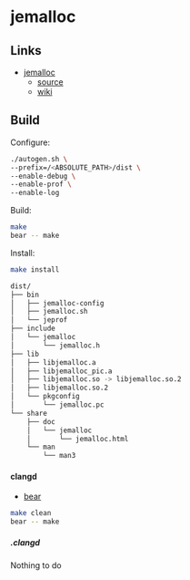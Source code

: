# jemalloc

## Links

- [jemalloc](https://jemalloc.net/)
  - [source](https://github.com/jemalloc/jemalloc)
  - [wiki](https://github.com/jemalloc/jemalloc/wiki/Getting-Started)

## Build

Configure:

```bash
./autogen.sh \
--prefix=/<ABSOLUTE_PATH>/dist \
--enable-debug \
--enable-prof \
--enable-log
```

Build:

```bash
make
bear -- make
```

Install:

```bash
make install
```

```bash
dist/
├── bin
│   ├── jemalloc-config
│   ├── jemalloc.sh
│   └── jeprof
├── include
│   └── jemalloc
│       └── jemalloc.h
├── lib
│   ├── libjemalloc.a
│   ├── libjemalloc_pic.a
│   ├── libjemalloc.so -> libjemalloc.so.2
│   ├── libjemalloc.so.2
│   └── pkgconfig
│       └── jemalloc.pc
└── share
    ├── doc
    │   └── jemalloc
    │       └── jemalloc.html
    └── man
        └── man3
```

#### clangd

- [bear](https://github.com/rizsotto/Bear)

```bash
make clean
bear -- make
```

##### .clangd

Nothing to do

